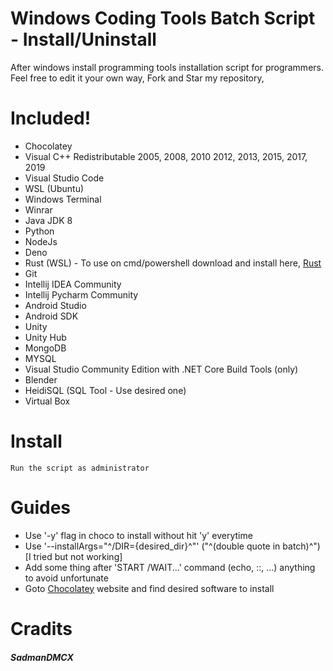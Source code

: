 # Windows Coding Tools Batch Script - Install/Uninstall
After windows install programming tools installation script for programmers. Feel free to edit it your own way, Fork and Star my repository,

# Included!
  - Chocolatey
  - Visual C++ Redistributable 2005, 2008, 2010 2012, 2013, 2015, 2017, 2019
  - Visual Studio Code
  - WSL (Ubuntu)
  - Windows Terminal
  - Winrar
  - Java JDK 8
  - Python 
  - NodeJs
  - Deno
  - Rust (WSL) - To use on cmd/powershell download and install here, [Rust](https://www.rust-lang.org/tools/install)
  - Git
  - Intellij IDEA Community
  - Intellij Pycharm Community
  - Android Studio 
  - Android SDK
  - Unity 
  - Unity Hub
  - MongoDB
  - MYSQL
  - Visual Studio Community Edition with .NET Core Build Tools (only)
  - Blender
  - HeidiSQL (SQL Tool - Use desired one)
  - Virtual Box

# Install
```
Run the script as administrator
```

# Guides
  - Use '-y' flag in choco to install without hit 'y' everytime 
  - Use '--installArgs="^/DIR={desired_dir}^"' ("^(double quote in batch)^") [I tried but not working]
  - Add some thing after 'START /WAIT...' command (echo, ::, ...) anything to avoid unfortunate 
  - Goto [Chocolatey](https://chocolatey.org/) website and find desired software to install
   
# Cradits 
##### SadmanDMCX 
